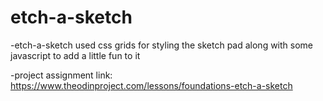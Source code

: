 # etch-a-sketch
-etch-a-sketch used css grids for styling the sketch pad along with some javascript to add a little fun to it

-project assignment link: https://www.theodinproject.com/lessons/foundations-etch-a-sketch
